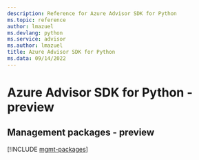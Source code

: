 ```yaml
---
description: Reference for Azure Advisor SDK for Python
ms.topic: reference
author: lmazuel
ms.devlang: python
ms.service: advisor
ms.author: lmazuel
title: Azure Advisor SDK for Python
ms.data: 09/14/2022
---
```

# Azure Advisor SDK for Python - preview

## Management packages - preview
[!INCLUDE [mgmt-packages](advisor-mgmt-index.md)]